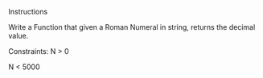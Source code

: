 Instructions

Write a Function that given a Roman Numeral in string, returns the decimal value.

Constraints:
N > 0

N < 5000
